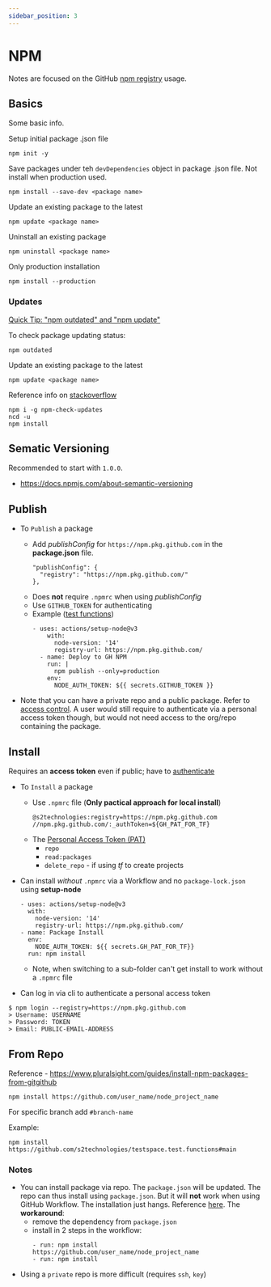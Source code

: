 ```yaml
---
sidebar_position: 3
---
```


# NPM
Notes are focused on the GitHub [npm registry](https://docs.github.com/en/packages/working-with-a-github-packages-registry/working-with-the-npm-registry) usage.

## Basics
Some basic info.

Setup initial package .json file
```
npm init -y
```

Save packages under teh `devDependencies` object in package .json file. Not install when production used.
```
npm install --save-dev <package name>
```

Update an existing package to the latest
```
npm update <package name>
```

Uninstall an existing package
```
npm uninstall <package name>
```

Only production installation
```
npm install --production
```

### Updates
[Quick Tip: "npm outdated" and "npm update"](https://www.belter.io/npm-outdated-update/)

To check package updating status:
```
npm outdated
```

Update an existing package to the latest
```
npm update <package name>
```


Reference info on [stackoverflow](https://stackoverflow.com/questions/16073603/how-to-update-each-dependency-in-package-json-to-the-latest-version/16074029#16074029)

```
npm i -g npm-check-updates
ncd -u
npm install
```

## Sematic Versioning
Recommended to start with `1.0.0`.

- https://docs.npmjs.com/about-semantic-versioning


## Publish

- To `Publish` a package
  - Add *publishConfig* for `https://npm.pkg.github.com` in the **package.json** file.
    ```
    "publishConfig": {
      "registry": "https://npm.pkg.github.com/"
    },
    ```
  - Does **not** require `.npmrc` when using *publishConfig*
  - Use `GITHUB_TOKEN` for authenticating
  - Example ([test functions](https://github.com/s2technologies/testspace.test.functions))
    ```
    - uses: actions/setup-node@v3
        with:
          node-version: '14'
          registry-url: https://npm.pkg.github.com/
      - name: Deploy to GH NPM
        run: |
          npm publish --only=production
        env:
          NODE_AUTH_TOKEN: ${{ secrets.GITHUB_TOKEN }}
    ```

- Note that you can have a private repo and a public package. Refer to [access control](https://docs.github.com/en/packages/learn-github-packages/configuring-a-packages-access-control-and-visibility). A user would still require to authenticate via a personal access token though, but would not need access to the org/repo containing the package.


## Install
Requires an **access token** even if public; have to [authenticate](https://docs.github.com/en/packages/working-with-a-github-packages-registry/working-with-the-npm-registry#authenticating-with-a-personal-access-token)

- To `Install` a package
    - Use `.npmrc` file (**Only pactical approach for local install**)
      ```
      @s2technologies:registry=https://npm.pkg.github.com
      //npm.pkg.github.com/:_authToken=${GH_PAT_FOR_TF}
      ```
    - The [Personal Access Token (PAT)](https://github.com/settings/developers)
      - `repo`
      - `read:packages`
      - `delete_repo` - if using *tf* to create projects

- Can install *without* `.npmrc` via a Workflow and no `package-lock.json` using **setup-node**
  ```
  - uses: actions/setup-node@v3
    with:
      node-version: '14'
      registry-url: https://npm.pkg.github.com/
  - name: Package Install
    env:
      NODE_AUTH_TOKEN: ${{ secrets.GH_PAT_FOR_TF}}
    run: npm install
  ```
  - Note, when switching to a sub-folder can't get install to work without a `.npmrc` file
 - Can log in via cli to authenticate a personal access token
 ```
 $ npm login --registry=https://npm.pkg.github.com
> Username: USERNAME
> Password: TOKEN
> Email: PUBLIC-EMAIL-ADDRESS
 ```


## From Repo
Reference - https://www.pluralsight.com/guides/install-npm-packages-from-gitgithub

```
npm install https://github.com/user_name/node_project_name
```
For specific branch add `#branch-name`

Example:
```
npm install https://github.com/s2technologies/testspace.test.functions#main
```


### Notes

- You can install package via repo. The `package.json` will be updated. The repo can thus install using `package.json`. But it will **not** work when using GitHub Workflow. The installation just hangs. Reference [here](https://stackoverflow.com/questions/68887428/npm-in-github-actions-env-not-installing-packages). The **workaround**:
  - remove the dependency from `package.json`
  - install in 2 steps in the workflow:
    ```
    - run: npm install https://github.com/user_name/node_project_name
    - run: npm install
    ```
- Using a `private` repo is more difficult (requires `ssh`, `key`)